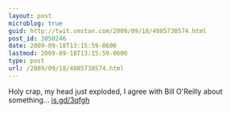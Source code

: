 ```yaml
---
layout: post
microblog: true
guid: http://twit.vmstan.com/2009/09/18/4085730574.html
post_id: 3050246
date: 2009-09-18T13:15:59-0600
lastmod: 2009-09-18T13:15:59-0600
type: post
url: /2009/09/18/4085730574.html
---
```

Holy crap, my head just exploded, I agree with Bill O'Reilly about something... [is.gd/3qfgh](http://is.gd/3qfgh)
